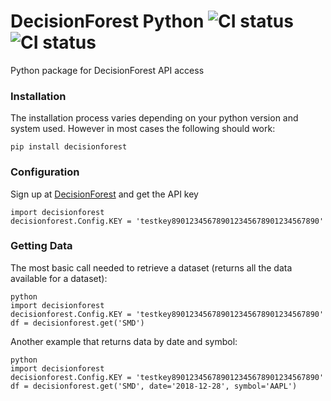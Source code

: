 # DecisionForest Python ![CI status](https://img.shields.io/badge/DecisionForest-v1.7.0-blue.svg) ![CI status](https://img.shields.io/badge/build-passing-brightgreen.svg)

Python package for DecisionForest API access

### Installation

The installation process varies depending on your python version and system used. However in most cases the following should work:

```
pip install decisionforest
```

### Configuration

Sign up at [DecisionForest](https://www.decisionforest.com/) and get the API key

```
import decisionforest
decisionforest.Config.KEY = 'testkey890123456789012345678901234567890'
```

### Getting Data

The most basic call needed to retrieve a dataset (returns all the data available for a dataset):

```
python
import decisionforest
decisionforest.Config.KEY = 'testkey890123456789012345678901234567890'
df = decisionforest.get('SMD')
```

Another example that returns data by date and symbol:

```
python
import decisionforest
decisionforest.Config.KEY = 'testkey890123456789012345678901234567890'
df = decisionforest.get('SMD', date='2018-12-28', symbol='AAPL')
```

